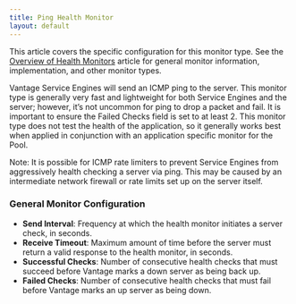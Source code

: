 ```yaml
---
title: Ping Health Monitor
layout: default
---
```

This article covers the specific configuration for this monitor type.  See the <a href="/docs/16.2.2/overview-of-health-monitors">Overview of Health Monitors</a> article for general monitor information, implementation, and other monitor types.

Vantage Service Engines will send an ICMP ping to the server. This monitor type is generally very fast and lightweight for both Service Engines and the server; however, it’s not uncommon for ping to drop a packet and fail. It is important to ensure the Failed Checks field is set to at least 2. This monitor type does not test the health of the application, so it generally works best when applied in conjunction with an application specific monitor for the Pool.

Note:  It is possible for ICMP rate limiters to prevent Service Engines from aggressively health checking a server via ping.  This may be caused by an intermediate network firewall or rate limits set up on the server itself.

### General Monitor Configuration

* **Send Interval**:  Frequency at which the health monitor initiates a server check, in seconds.
* **Receive Timeout**:  Maximum amount of time before the server must return a valid response to the health monitor, in seconds.
* **Successful Checks**:  Number of consecutive health checks that must succeed before Vantage marks a down server as being back up.
* **Failed Checks**:  Number of consecutive health checks that must fail before Vantage marks an up server as being down. 